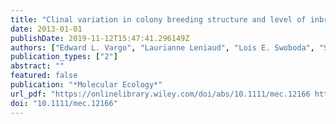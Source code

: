 ```yaml
---
title: "Clinal variation in colony breeding structure and level of inbreeding in the subterranean termites Reticulitermes flavipes and R. grassei"
date: 2013-01-01
publishDate: 2019-11-12T15:47:41.296149Z
authors: ["Edward L. Vargo", "Laurianne Leniaud", "Lois E. Swoboda", "Sarah E. Diamond", "Michael D. Weiser", "Dini M. Miller", "Anne-Geneviève Bagnères"]
publication_types: ["2"]
abstract: ""
featured: false
publication: "*Molecular Ecology*"
url_pdf: "https://onlinelibrary.wiley.com/doi/abs/10.1111/mec.12166 https://onlinelibrary.wiley.com/doi/full/10.1111/mec.12166"
doi: "10.1111/mec.12166"
---
```



